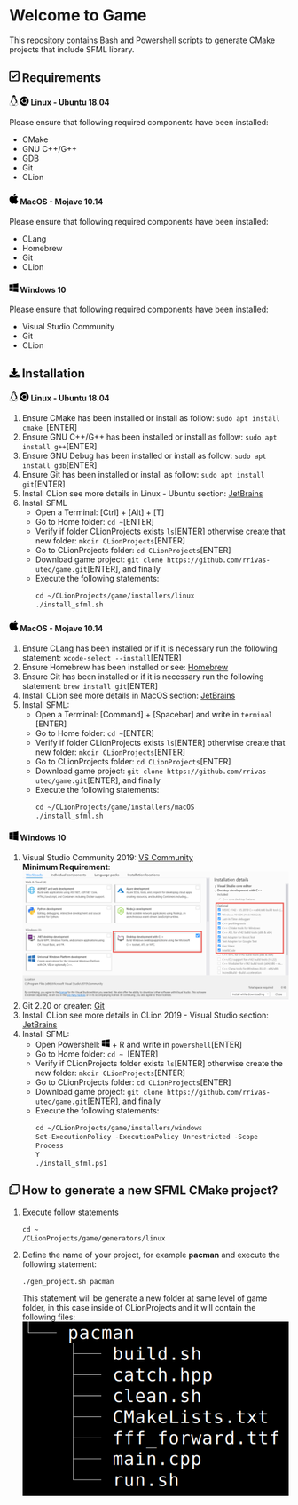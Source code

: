 # Welcome to Game
This repository contains Bash and Powershell scripts to generate CMake projects that include SFML library.

## <img src="./media/font_awesome/check-square-regular.svg" width="18"/> Requirements
#### <img src="./media/font_awesome/linux-brands.svg" width="16"/> <img src="./media/font_awesome/ubuntu-brands.svg" width="16"/> **Linux - Ubuntu 18.04**
Please ensure that following required components have been installed:
* CMake
* GNU C++/G++
* GDB
* Git
* CLion
#### <img src="./media/font_awesome/apple-brands.svg" width="16"/> **MacOS - Mojave 10.14**
Please ensure that following required components have been installed:
* CLang
* Homebrew
* Git
* CLion
#### <img src="./media/font_awesome/windows-brands.svg" width="16"/> **Windows 10**
Please ensure that following required components have been installed:
* Visual Studio Community
* Git
* CLion
## <img src="./media/font_awesome/download-solid.svg" width="18"/> Installation

#### <img src="./media/font_awesome/linux-brands.svg" width="16"/> <img src="./media/font_awesome/ubuntu-brands.svg" width="16"/> **Linux - Ubuntu 18.04**
1. Ensure CMake has been installed or install as follow: `` sudo apt install cmake  ``[ENTER]
2. Ensure GNU C++/G++ has been installed or install as follow: `` sudo apt install g++ ``[ENTER]
3. Ensure GNU Debug has been installed or install as follow: `` sudo apt install gdb ``[ENTER]
4. Ensure Git has been installed or install as follow: `` sudo apt install git ``[ENTER]
5. Install CLion see more details in Linux - Ubuntu section: [JetBrains](https://www.jetbrains.com/help/clion/installation-guide.html)
6. Install SFML
    * Open a Terminal: [Ctrl] + [Alt] + [T]
    * Go to Home folder: `` cd ~ ``[ENTER]
    * Verify if folder CLionProjects exists `` ls ``[ENTER] otherwise create that new folder: `` mkdir CLionProjects ``[ENTER]
    * Go to CLionProjects folder: `` cd CLionProjects ``[ENTER]
    * Download game project: `` git clone https://github.com/rrivas-utec/game.git ``[ENTER], and finally
    * Execute the following statements:
      ```
      cd ~/CLionProjects/game/installers/linux
      ./install_sfml.sh
      ``` 
#### <img src="./media/font_awesome/apple-brands.svg" width="16"/> **MacOS - Mojave 10.14**
1. Ensure CLang has been installed or if it is necessary run the following statement: `` xcode-select --install ``[ENTER]
2. Ensure Homebrew has been installed or see: [Homebrew](https://brew.sh)
3. Ensure Git has been installed or if it is necessary run the following statement: `` brew install git ``[ENTER]
4. Install CLion see more details in MacOS section: [JetBrains](https://www.jetbrains.com/help/clion/installation-guide.html)
5. Install SFML:
    * Open a Terminal: [Command] + [Spacebar] and write in `` terminal  ``[ENTER]
    * Go to Home folder: `` cd ~ ``[ENTER]
    * Verify if folder CLionProjects exists `` ls ``[ENTER] otherwise create that new folder: `` mkdir CLionProjects ``[ENTER]
    * Go to CLionProjects folder: `` cd CLionProjects ``[ENTER] 
    * Download game project: `` git clone https://github.com/rrivas-utec/game.git ``[ENTER], and finally
    * Execute the following statements:
      ```
      cd ~/CLionProjects/game/installers/macOS
      ./install_sfml.sh
      ``` 
#### <img src="./media/font_awesome/windows-brands.svg" width="16"/> **Windows 10**
1. Visual Studio Community 2019: [VS Community](https://visualstudio.microsoft.com/vs/community/)  
   **Minimum Requirement**:  
   <img src="./media/vscommunity_minimum.png" width="750"/>
2. Git 2.20 or greater: [Git](https://git-scm.com/downloads)
3. Install CLion see more details in CLion 2019 - Visual Studio section: [JetBrains](https://www.jetbrains.com/help/clion/installation-guide.html)
4. Install SFML:
    * Open Powershell: <img src="./media/font_awesome/windows-brands.svg" width="14"/> + R and write in `` powershell ``[ENTER]
    * Go to Home folder: `` cd ~  ``[ENTER]
    * Verify if CLionProjects folder exists `` ls ``[ENTER] otherwise create the new folder: `` mkdir CLionProjects ``[ENTER]
    * Go to CLionProjects folder: `` cd CLionProjects ``[ENTER]
    * Download game project: `` git clone https://github.com/rrivas-utec/game.git ``[ENTER], and finally
    * Execute the following statements:
      ```
      cd ~/CLionProjects/game/installers/windows
      Set-ExecutionPolicy -ExecutionPolicy Unrestricted -Scope Process
      Y
      ./install_sfml.ps1
      ```
## <img src="./media/font_awesome/clone-regular.svg" width="18"/> How to generate a new SFML CMake project?
1. Execute follow statements
   ``` 
   cd ~
   /CLionProjects/game/generators/linux
   ```
2. Define the name of your project, for example **pacman** and execute the following statement:
   ```
   ./gen_project.sh pacman
   ```
   This statement will be generate a new folder at same level of game folder, in this case inside of CLionProjects and it will contain the following files:  
   <img src="./media/project_folder.png" width="500"/>
   

